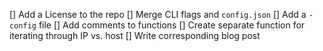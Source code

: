 [] Add a License to the repo
[] Merge CLI flags and `config.json`
[] Add a `-config` file
[] Add comments to functions
[] Create separate function for iterating through IP vs. host
[] Write corresponding blog post